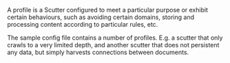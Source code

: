A profile is a Scutter configured to meet a particular purpose or exhibit certain behaviours, such as avoiding certain domains, storing and processing content according to particular rules, etc.

The sample config file contains a number of profiles. E.g. a scutter that only crawls to a very limited depth, and another scutter that does not persistent any data, but simply harvests connections between documents.